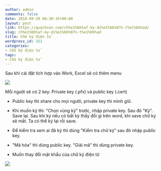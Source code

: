 ```yaml
---
author: admin
comments: false
date: 2010-09-29 08:30:35+00:00
layout: post
link: https://quachson.com/ch%e1%bb%af-ky-di%e1%bb%87n-t%e1%bb%ad/
slug: ch%e1%bb%af-ky-di%e1%bb%87n-t%e1%bb%ad
title: Chữ ký điện tử
wordpress_id: 321
categories:
- Chữ ký điện tử
tags:
- Chữ ký điện tử
---
```


Sau khi cài đặt tích hợp vào Work, Excel sẽ có thêm menu

[![](http://quachson.files.wordpress.com/2010/09/encryptsignmenu.jpg)](http://quachson.files.wordpress.com/2010/09/encryptsignmenu.jpg)

Mỗi người sẽ có 2 key: Private key (.pfx) và public key (.cert)

- Public key thì share cho mọi người, private key thì mình giữ.

- Khi muốn ký thì: "Chọn vùng ký" trước, nhập private key. Sau đó "Ký". Save lại. Sau khi ký nếu có bất kỳ thấy đổi gì trên word, khi save chữ ký sẽ mất. Ta có thể ký lại rồi save.

- Để kiểm tra xem ai đã ký thì dùng "Kiểm tra chữ ký" sau đó nhập public key.

- "Mã hóa" thì dùng public key. "Giải mã" thì dùng private key.

- Muốn thay đổi mật khẩu của chữ ký điện tử

[![](http://quachson.files.wordpress.com/2010/09/chukymenu.png)](http://quachson.files.wordpress.com/2010/09/chukymenu.png)

